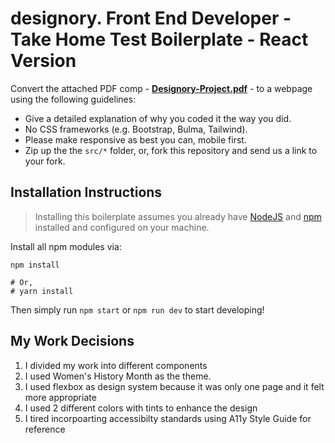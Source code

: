 # designory. Front End Developer - Take Home Test Boilerplate - React Version

Convert the attached PDF comp - [**Designory-Project.pdf**](Designory-Project.pdf) - to a webpage using the
following guidelines:

*  Give a detailed explanation of why you coded it the way you did.
*  No CSS frameworks (e.g. Bootstrap, Bulma, Tailwind).
*  Please make responsive as best you can, mobile first.
*  Zip up the the `src/*` folder, or, fork this repository and send us a link to your fork.

## Installation Instructions

> Installing this boilerplate assumes you already have [NodeJS](https://nodejs.org/en/) and
> [npm](https://www.npmjs.com/) installed and configured on your machine.

Install all npm modules via:

    npm install
    
    # Or,
    # yarn install

Then simply run `npm start` or `npm run dev` to start developing!


## My Work Decisions 
1. I divided my work into different components 
2. I used Women's History Month as the theme.
3. I used flexbox as design system because it was only one page and it felt more appropriate
4. I used 2 different colors with tints to enhance the design
5. I tired incorpoarting accessibilty standards using A11y Style Guide for reference
